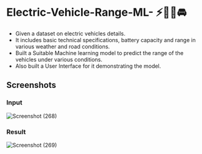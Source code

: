 # Electric-Vehicle-Range-ML- ⚡🪫🔋🚘


- Given a dataset on electric vehicles details.
- It includes basic technical specifications, battery capacity and range in various weather and road conditions.
- Built a Suitable Machine learning model to predict the range of the vehicles under various conditions.
- Also built a User Interface for it demonstrating the model.




## Screenshots

### Input
![Screenshot (268)](https://user-images.githubusercontent.com/78772350/209150951-87ce7d3a-6b58-4a38-906d-37ccace7187f.png)



### Result
![Screenshot (269)](https://user-images.githubusercontent.com/78772350/209151130-2c9823a5-eb32-4cc9-ba73-81fee583b8a1.png)



